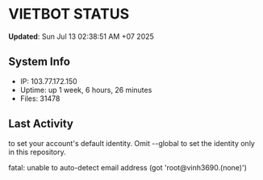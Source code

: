 # VIETBOT STATUS
**Updated**: Sun Jul 13 02:38:51 AM +07 2025

## System Info
- IP: 103.77.172.150
- Uptime: up 1 week, 6 hours, 26 minutes
- Files: 31478

## Last Activity

to set your account's default identity.
Omit --global to set the identity only in this repository.

fatal: unable to auto-detect email address (got 'root@vinh3690.(none)')
